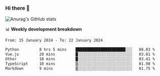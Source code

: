 ### Hi there 👋
![Anurag's GitHub stats](https://github-readme-stats.vercel.app/api?username=jami1024&show_icons=true&theme=radical)

📊 **Weekly development breakdown**
<!--START_SECTION:waka-->

```txt
From: 15 January 2024 - To: 22 January 2024

Python         8 hrs 5 mins    ██████████████████████░░░   88.03 %
Vue.js         20 mins         █░░░░░░░░░░░░░░░░░░░░░░░░   03.81 %
Other          18 mins         █░░░░░░░░░░░░░░░░░░░░░░░░   03.41 %
TypeScript     10 mins         ▒░░░░░░░░░░░░░░░░░░░░░░░░   01.98 %
Markdown       9 mins          ▒░░░░░░░░░░░░░░░░░░░░░░░░   01.75 %
```

<!--END_SECTION:waka-->
<!--
**jami1024/jami1024** is a ✨ _special_ ✨ repository because its `README.md` (this file) appears on your GitHub profile.

Here are some ideas to get you started:

- 🔭 I’m currently working on ...
- 🌱 I’m currently learning ...
- 👯 I’m looking to collaborate on ...
- 🤔 I’m looking for help with ...
- 💬 Ask me about ...
- 📫 How to reach me: ...
- 😄 Pronouns: ...
- ⚡ Fun fact: ...
-->

